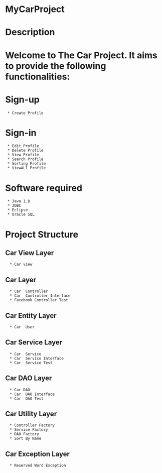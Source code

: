 # MyCarProject
# Description
# Welcome to The Car Project. It aims to provide the following functionalities:
# Sign-up
     * Create Profile
# Sign-in
     * Edit Profile
     * Delete Profile
     * View Profile
     * Search Profile
     * Sorting Profile
     * ViewALl Profile
# Software required 
     * Java 1.8
     * JDBC
     * Eclipse
     * Oracle SQL
# Project Structure

## Car View Layer
      * Car view
##  Car Layer
      * Car  Controller
      * Car  Controller Interface
      * Facebook Controller Test
## Car  Entity Layer
      * Car  User
## Car  Service Layer
      * Car  Service
      * Car  Service Interface
      * Car  Service Test
## Car  DAO Layer
      * Car DAO
      * Car  DAO Interface
      * Car  DAO Test
## Car  Utility Layer
      * Controller Factory
      * Service Factory
      * DAO Factory
      * Sort By Name
## Car  Exception Layer
      * Reserved Word Exception
